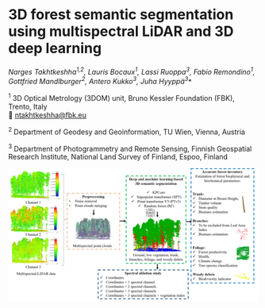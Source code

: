 # **3D forest semantic segmentation using multispectral LiDAR and 3D deep learning**

**Narges Takhtkeshha<sup>1,2*</sup>, Lauris Bocaux<sup>1</sup>, Lassi Ruoppa<sup>3</sup>, Fabio Remondino<sup>1</sup>, Gottfried Mandlburger<sup>2</sup>, Antero Kukko<sup>3</sup>, Juha Hyyppä<sup>3</sup>**

<sup>1</sup> 3D Optical Metrology (3DOM) unit, Bruno Kessler Foundation (FBK), Trento, Italy  
📧 ntakhtkeshha@fbk.eu

<sup>2</sup> Department of Geodesy and Geoinformation, TU Wien, Vienna, Austria  

<sup>3</sup> Department of Photogrammetry and Remote Sensing, Finnish Geospatial Research Institute, National Land Survey of Finland, Espoo, Finland  

![Main Image](assets/methodology.png)
